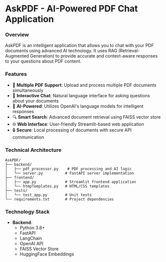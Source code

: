 # AskPDF - AI-Powered PDF Chat Application


### Overview
AskPDF is an intelligent application that allows you to chat with your PDF documents using advanced AI technology. It uses RAG (Retrieval-Augmented Generation) to provide accurate and context-aware responses to your questions about PDF content.

### Features
- 📄 **Multiple PDF Support**: Upload and process multiple PDF documents simultaneously
- 💬 **Interactive Chat**: Natural language interface for asking questions about your documents
- 🤖 **AI-Powered**: Utilizes OpenAI's language models for intelligent responses
- 🔍 **Smart Search**: Advanced document retrieval using FAISS vector store
- 🌐 **Web Interface**: User-friendly Streamlit-based web application
- 🔒 **Secure**: Local processing of documents with secure API communication

### Technical Architecture
```
AskPDF/
├── backend/
│   ├── pdf_processor.py    # PDF processing and AI logic
│   └── server.py          # FastAPI server implementation
├── frontend/
│   ├── app.py             # Streamlit frontend application
│   └── htmpTemplates.py   # HTML/CSS templates
├── tests/
│   └── test_app.py        # Unit tests
└── requirements.txt       # Project dependencies
```

### Technology Stack
- **Backend**:
  - Python 3.8+
  - FastAPI
  - LangChain
  - OpenAI API
  - FAISS Vector Store
  - HuggingFace Embeddings
